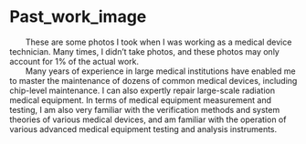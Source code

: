 # Past_work_image
&emsp;&emsp;These are some photos I took when I was working as a medical device technician. Many times, I didn’t take photos, and these photos may only account for 1% of the actual work.
<br/>&emsp;&emsp;Many years of experience in large medical institutions have enabled me to master the maintenance of dozens of common medical devices, including chip-level maintenance. I can also expertly repair large-scale radiation medical equipment. In terms of medical equipment measurement and testing, I am also very familiar with the verification methods and system theories of various medical devices, and am familiar with the operation of various advanced medical equipment testing and analysis instruments.<br/>
